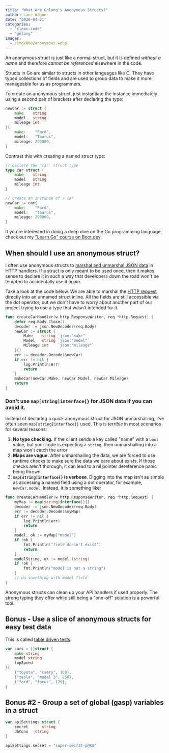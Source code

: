 ```yaml
---
title: "What Are Golang's Anonymous Structs?"
author: Lane Wagner
date: "2020-04-21"
categories: 
  - "clean-code"
  - "golang"
images:
  - /img/800/anonymous.webp
---
```


An anonymous struct is just like a normal struct, but it is defined *without a name* and therefore *cannot be referenced* elsewhere in the code.

Structs in Go are similar to structs in other languages like C. They have typed collections of fields and are used to group data to make it more manageable for us as programmers.

To create an anonymous struct, just instantiate the instance immediately using a second pair of brackets after declaring the type:

```go
newCar := struct {
    make    string
    model   string
    mileage int
}{
    make:    "Ford",
    model:   "Taurus",
    mileage: 200000,
}
```

Contrast this with creating a named struct type:

```go
// declare the 'car' struct type
type car struct {
    make    string
    model   string
    mileage int
}

// create an instance of a car
newCar := car{
    make:    "Ford",
    model:   "taurus",
    mileage: 200000,
}
```

If you're interested in doing a deep dive on the Go programming language, check out my ["Learn Go" course on Boot.dev](https://boot.dev/learn/learn-golang).

## When should I use an anonymous struct?

I often use anonymous structs to [marshal and unmarshal JSON data](/golang/json-golang/) in HTTP handlers. If a struct is only meant to be used once, then it makes sense to declare it in such a way that developers down the road won't be tempted to accidentally use it again.

Take a look at the code below. We are able to marshal the [HTTP request](https://boot.dev/learn/learn-http) directly into an unnamed struct inline. All the fields are still accessible via the dot operator, but we don't have to worry about another part of our project trying to use a type that wasn't intended for it.

```go
func createCarHandler(w http.ResponseWriter, req *http.Request) {
    defer req.Body.Close()
    decoder := json.NewDecoder(req.Body)
    newCar := struct {
        Make    string `json:"make"`
        Model   string `json:"model"`
        Mileage int    `json:"mileage"`
    }{}
    err := decoder.Decode(&newCar)
    if err != nil {
        log.Println(err)
        return
    }
    makeCar(newCar.Make, newCar.Model, newCar.Mileage)
    return
}
```

### Don't use `map[string]interface{}` for JSON data if you can avoid it.

Instead of declaring a quick anonymous struct for JSON unmarshalling, I've often seen `map[string]interface{}` used. This is *terrible* in most scenarios for several reasons:

1. **No type checking.** If the client sends a key called "name" with a `bool` value, but your code is expecting a `string`, then unmarshalling into a map won't catch the error
2. **Maps are vague.** After unmarshalling the data, we are forced to use runtime checks to make sure the data we care about exists. If those checks aren't thorough, it can lead to a nil pointer dereference panic being thrown.
3. **`map[string]interface{}` is verbose**. Digging into the map isn't as simple as accessing a named field using a dot operator, for example, `newCar.model`. Instead, it is something like:

```go
func createCarHandler(w http.ResponseWriter, req *http.Request) {
    myMap := map[string]interface{}{}
    decoder := json.NewDecoder(req.Body)
    err := decoder.Decode(&myMap)
    if err != nil {
        log.Println(err)
        return
    }
    model, ok := myMap["model"]
    if !ok {
        fmt.Println("field doesn't exist")
        return
    }
    modelString, ok := model.(string)
    if !ok {
        fmt.Println("model is not a string")
    }
    // do something with model field
}
```

Anonymous structs can clean up your API handlers if used properly. The strong typing they offer while still being a "one-off" solution is a powerful tool.

## Bonus - Use a slice of anonymous structs for easy test data

This is called [table driven tests](https://dave.cheney.net/2019/05/07/prefer-table-driven-tests).

```go
var cars = []struct {
    make string
    model string
    topSpeed 
}{
    {"toyota", "camry", 100},
    {"tesla", "model 3", 250},
    {"ford", "focus", 120},
}
```

## Bonus #2 - Group a set of global (gasp) variables in a struct

```go
var apiSettings struct {
    secret      string
    dbConn   string
}

apiSettings.secret = "super-secr3t-p@$$"
```
